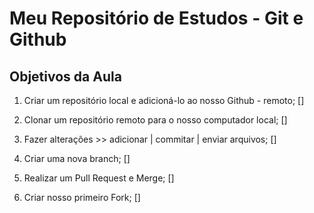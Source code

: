 # Meu Repositório de Estudos - Git e Github

## Objetivos da Aula

1. Criar um repositório local e adicioná-lo ao nosso Github - remoto; []

2. Clonar um repositório remoto para o nosso computador local; []

3. Fazer alterações >> adicionar | commitar | enviar arquivos; []

4. Criar uma nova branch; []

5. Realizar um Pull Request e Merge; []

6. Criar nosso primeiro Fork; []

